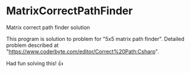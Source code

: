 # MatrixCorrectPathFinder
Matrix correct path finder solution

This program is solution to problem for "5x5 matrix path finder". Detailed problem described at "https://www.coderbyte.com/editor/Correct%20Path:Csharp".

Had fun solving this! 👍
